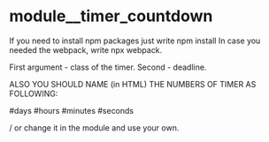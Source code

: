# module__timer_countdown
If you need to install npm packages just write npm install
In case you needed the webpack, write npx webpack. 

First argument - class of the timer.
Second - deadline.

ALSO YOU SHOULD NAME (in HTML) THE NUMBERS OF TIMER AS FOLLOWING:

#days
#hours
#minutes
#seconds

/ or change it in the module and use your own. 
